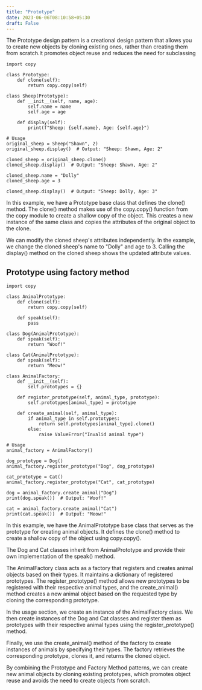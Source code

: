 ```yaml
---
title: "Prototype"
date: 2023-06-06T08:10:58+05:30
draft: False
---
```


The Prototype design pattern is a creational design pattern that allows you to create new objects by cloning existing ones, rather than creating them from scratch.It promotes object reuse and reduces the need for subclassing

```
import copy

class Prototype:
    def clone(self):
        return copy.copy(self)

class Sheep(Prototype):
    def __init__(self, name, age):
        self.name = name
        self.age = age

    def display(self):
        print(f"Sheep: {self.name}, Age: {self.age}")

# Usage
original_sheep = Sheep("Shawn", 2)
original_sheep.display()  # Output: "Sheep: Shawn, Age: 2"

cloned_sheep = original_sheep.clone()
cloned_sheep.display()  # Output: "Sheep: Shawn, Age: 2"

cloned_sheep.name = "Dolly"
cloned_sheep.age = 3

cloned_sheep.display()  # Output: "Sheep: Dolly, Age: 3"
```

In this example, we have a Prototype base class that defines the clone() method. The clone() method makes use of the copy.copy() function from the copy module to create a shallow copy of the object. This creates a new instance of the same class and copies the attributes of the original object to the clone.

We can modify the cloned sheep's attributes independently. In the example, we change the cloned sheep's name to "Dolly" and age to 3. Calling the display() method on the cloned sheep shows the updated attribute values.

## Prototype using factory method

```
import copy

class AnimalPrototype:
    def clone(self):
        return copy.copy(self)

    def speak(self):
        pass

class Dog(AnimalPrototype):
    def speak(self):
        return "Woof!"

class Cat(AnimalPrototype):
    def speak(self):
        return "Meow!"

class AnimalFactory:
    def __init__(self):
        self.prototypes = {}

    def register_prototype(self, animal_type, prototype):
        self.prototypes[animal_type] = prototype

    def create_animal(self, animal_type):
        if animal_type in self.prototypes:
            return self.prototypes[animal_type].clone()
        else:
            raise ValueError("Invalid animal type")

# Usage
animal_factory = AnimalFactory()

dog_prototype = Dog()
animal_factory.register_prototype("Dog", dog_prototype)

cat_prototype = Cat()
animal_factory.register_prototype("Cat", cat_prototype)

dog = animal_factory.create_animal("Dog")
print(dog.speak())  # Output: "Woof!"

cat = animal_factory.create_animal("Cat")
print(cat.speak())  # Output: "Meow!"

```

In this example, we have the AnimalPrototype base class that serves as the prototype for creating animal objects. It defines the clone() method to create a shallow copy of the object using copy.copy().

The Dog and Cat classes inherit from AnimalPrototype and provide their own implementation of the speak() method.

The AnimalFactory class acts as a factory that registers and creates animal objects based on their types. It maintains a dictionary of registered prototypes. The register_prototype() method allows new prototypes to be registered with their respective animal types, and the create_animal() method creates a new animal object based on the requested type by cloning the corresponding prototype.

In the usage section, we create an instance of the AnimalFactory class. We then create instances of the Dog and Cat classes and register them as prototypes with their respective animal types using the register_prototype() method.

Finally, we use the create_animal() method of the factory to create instances of animals by specifying their types. The factory retrieves the corresponding prototype, clones it, and returns the cloned object.

By combining the Prototype and Factory Method patterns, we can create new animal objects by cloning existing prototypes, which promotes object reuse and avoids the need to create objects from scratch.


